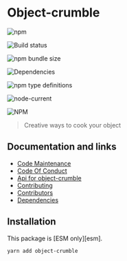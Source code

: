 # Object-crumble

![npm](https://img.shields.io/npm/v/object-crumble)

![Build status](https://github.com/flarebyte/object-crumble/actions/workflows/main.yml/badge.svg)

![npm bundle size](https://img.shields.io/bundlephobia/min/object-crumble)

![Dependencies](https://status.david-dm.org/gh/flarebyte/object-crumble.svg)

![npm type definitions](https://img.shields.io/npm/types/object-crumble)

![node-current](https://img.shields.io/node/v/object-crumble)

![NPM](https://img.shields.io/npm/l/object-crumble)

> Creative ways to cook your object

## Documentation and links

* [Code Maintenance](MAINTENANCE.md)
* [Code Of Conduct](CODE_OF_CONDUCT.md)
* [Api for object-crumble](API.md)
* [Contributing](CONTRIBUTING.md)
* [Contributors](https://github.com/flarebyte/object-crumble/graphs/contributors)
* [Dependencies](https://github.com/flarebyte/object-crumble/network/dependencies)

## Installation

This package is [ESM only][esm].
```
yarn add object-crumble
```